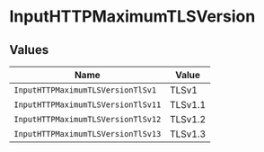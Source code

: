 # InputHTTPMaximumTLSVersion


## Values

| Name                               | Value                              |
| ---------------------------------- | ---------------------------------- |
| `InputHTTPMaximumTLSVersionTlSv1`  | TLSv1                              |
| `InputHTTPMaximumTLSVersionTlSv11` | TLSv1.1                            |
| `InputHTTPMaximumTLSVersionTlSv12` | TLSv1.2                            |
| `InputHTTPMaximumTLSVersionTlSv13` | TLSv1.3                            |